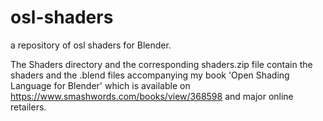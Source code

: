 osl-shaders
===========

a repository of osl shaders for Blender.

The Shaders directory and the corresponding shaders.zip file contain the shaders and the .blend files accompanying my book 'Open Shading Language for Blender' which is available on https://www.smashwords.com/books/view/368598 and major online retailers.
